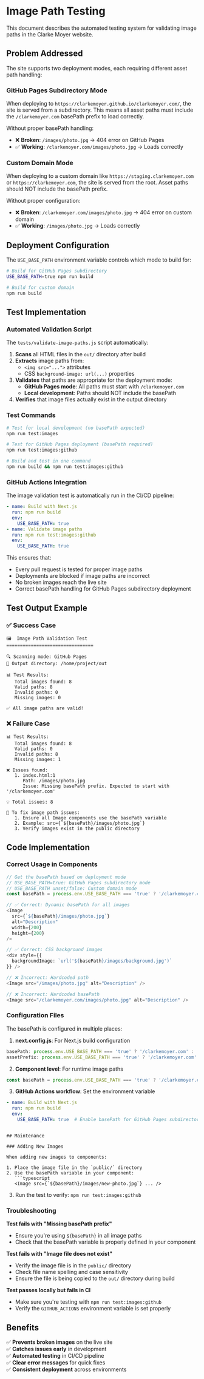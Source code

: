 # Image Path Testing

This document describes the automated testing system for validating image paths in the Clarke Moyer website.

## Problem Addressed

The site supports two deployment modes, each requiring different asset path handling:

### GitHub Pages Subdirectory Mode
When deploying to `https://clarkemoyer.github.io/clarkemoyer.com/`, the site is served from a subdirectory. This means all asset paths must include the `/clarkemoyer.com` basePath prefix to load correctly.

Without proper basePath handling:
- ❌ **Broken**: `/images/photo.jpg` → 404 error on GitHub Pages
- ✅ **Working**: `/clarkemoyer.com/images/photo.jpg` → Loads correctly

### Custom Domain Mode
When deploying to a custom domain like `https://staging.clarkemoyer.com` or `https://clarkemoyer.com`, the site is served from the root. Asset paths should NOT include the basePath prefix.

Without proper configuration:
- ❌ **Broken**: `/clarkemoyer.com/images/photo.jpg` → 404 error on custom domain
- ✅ **Working**: `/images/photo.jpg` → Loads correctly

## Deployment Configuration

The `USE_BASE_PATH` environment variable controls which mode to build for:

```bash
# Build for GitHub Pages subdirectory
USE_BASE_PATH=true npm run build

# Build for custom domain
npm run build
```

## Test Implementation

### Automated Validation Script

The `tests/validate-image-paths.js` script automatically:

1. **Scans** all HTML files in the `out/` directory after build
2. **Extracts** image paths from:
   - `<img src="...">` attributes
   - CSS `background-image: url(...)` properties
3. **Validates** that paths are appropriate for the deployment mode:
   - **GitHub Pages mode**: All paths must start with `/clarkemoyer.com`
   - **Local development**: Paths should NOT include the basePath
4. **Verifies** that image files actually exist in the output directory

### Test Commands

```bash
# Test for local development (no basePath expected)
npm run test:images

# Test for GitHub Pages deployment (basePath required)
npm run test:images:github

# Build and test in one command
npm run build && npm run test:images:github
```

### GitHub Actions Integration

The image validation test is automatically run in the CI/CD pipeline:

```yaml
- name: Build with Next.js
  run: npm run build
  env:
    USE_BASE_PATH: true
- name: Validate image paths
  run: npm run test:images:github
  env:
    USE_BASE_PATH: true
```

This ensures that:
- Every pull request is tested for proper image paths
- Deployments are blocked if image paths are incorrect
- No broken images reach the live site
- Correct basePath handling for GitHub Pages subdirectory deployment

## Test Output Example

### ✅ Success Case
```
🖼️  Image Path Validation Test
================================

🔍 Scanning mode: GitHub Pages
📁 Output directory: /home/project/out

📊 Test Results:
   Total images found: 8
   Valid paths: 8
   Invalid paths: 0
   Missing images: 0

✅ All image paths are valid!
```

### ❌ Failure Case
```
📊 Test Results:
   Total images found: 8
   Valid paths: 0
   Invalid paths: 8
   Missing images: 1

❌ Issues found:
   1. index.html:1
      Path: /images/photo.jpg
      Issue: Missing basePath prefix. Expected to start with '/clarkemoyer.com'

💡 Total issues: 8

🔧 To fix image path issues:
   1. Ensure all Image components use the basePath variable
   2. Example: src={`${basePath}/images/photo.jpg`}
   3. Verify images exist in the public directory
```

## Code Implementation

### Correct Usage in Components

```typescript
// Get the basePath based on deployment mode
// USE_BASE_PATH=true: GitHub Pages subdirectory mode
// USE_BASE_PATH unset/false: Custom domain mode
const basePath = process.env.USE_BASE_PATH === 'true' ? '/clarkemoyer.com' : '';

// ✅ Correct: Dynamic basePath for all images
<Image
  src={`${basePath}/images/photo.jpg`}
  alt="Description"
  width={200}
  height={200}
/>

// ✅ Correct: CSS background images
<div style={{
  backgroundImage: `url('${basePath}/images/background.jpg')`
}} />

// ❌ Incorrect: Hardcoded path
<Image src="/images/photo.jpg" alt="Description" />

// ❌ Incorrect: Hardcoded basePath
<Image src="/clarkemoyer.com/images/photo.jpg" alt="Description" />
```

### Configuration Files

The basePath is configured in multiple places:

1. **next.config.js**: For Next.js build configuration
```javascript
basePath: process.env.USE_BASE_PATH === 'true' ? '/clarkemoyer.com' : '',
assetPrefix: process.env.USE_BASE_PATH === 'true' ? '/clarkemoyer.com' : '',
```

2. **Component level**: For runtime image paths
```typescript
const basePath = process.env.USE_BASE_PATH === 'true' ? '/clarkemoyer.com' : '';
```

3. **GitHub Actions workflow**: Set the environment variable
```yaml
- name: Build with Next.js
  run: npm run build
  env:
    USE_BASE_PATH: true  # Enable basePath for GitHub Pages subdirectory
```
```

## Maintenance

### Adding New Images

When adding new images to components:

1. Place the image file in the `public/` directory
2. Use the basePath variable in your component:
   ```typescript
   <Image src={`${basePath}/images/new-photo.jpg`} ... />
   ```
3. Run the test to verify: `npm run test:images:github`

### Troubleshooting

**Test fails with "Missing basePath prefix"**
- Ensure you're using `${basePath}` in all image paths
- Check that the basePath variable is properly defined in your component

**Test fails with "Image file does not exist"**
- Verify the image file is in the `public/` directory
- Check file name spelling and case sensitivity
- Ensure the file is being copied to the `out/` directory during build

**Test passes locally but fails in CI**
- Make sure you're testing with `npm run test:images:github`
- Verify the `GITHUB_ACTIONS` environment variable is set properly

## Benefits

✅ **Prevents broken images** on the live site  
✅ **Catches issues early** in development  
✅ **Automated testing** in CI/CD pipeline  
✅ **Clear error messages** for quick fixes  
✅ **Consistent deployment** across environments